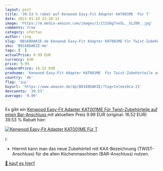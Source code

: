 ```yaml
---
layout: post
title: '39.53 % rabat auf Kenwood Easy-Fit Adapter KAT001ME  Für T'
date: 2021-01-28 22:28:13
image: 'https://m.media-amazon.com/images/I/21IUbg7ve5L._SL200_.jpg'
comments: true
category: ofertas
author: ring
slug: 'B0168DAKIE-de Kenwood Easy-Fit Adapter KAT001ME Für Twist-Zubehörteile...'
sku: 'B0168DAKIE-de'
tags: [  ]
actualPrice: 9.99 EUR
currency: EUR
price: 9.99
comparePrice: 16.52 EUR
prodname: 'Kenwood Easy-Fit Adapter KAT001ME  Für Twist-Zubehörteile auf einen Bar-Anschluss '
country: 'de'
flag: '🇩🇪'
buyurl: 'https://www.amazon.de/dp/B0168DAKIE/?tag=tolees0ca-21'
descuento: '39.53'
average: '9.99'
---
```


Es gibt ein [Kenwood Easy-Fit Adapter KAT001ME  Für Twist-Zubehörteile auf einen Bar-Anschluss ](https://www.amazon.de/dp/B0168DAKIE/?tag=tolees0ca-21) mit aktuellem Preis 9.99 EUR (original: 16.52 EUR) 39.53 % Rabatt hier:

[![Kenwood Easy-Fit Adapter KAT001ME  Für T](https://m.media-amazon.com/images/I/21IUbg7ve5L._SL200_.jpg)](https://www.amazon.de/dp/B0168DAKIE/?tag=tolees0ca-21)

ℹ️:

- Hiermit kann man das neue Zubehörteil mit KAX-Bezeichnung (TWIST-Anschluss) für die alten Küchenmaschinen (BAR-Anschluss) nutzen.

[🛒 kauf es hier!!](https://www.amazon.de/dp/B0168DAKIE/?tag=tolees0ca-21)
